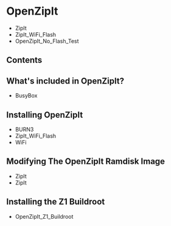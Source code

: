# OpenZipIt
* ZipIt
* ZipIt_WiFi_Flash
* OpenZipIt_No_Flash_Test
## Contents
## What's included in **OpenZipIt**?
* BusyBox
## Installing **OpenZipIt**
* BURN3
* ZipIt_WiFi_Flash
* WiFi
## Modifying The **OpenZipIt** Ramdisk Image
* ZipIt
* ZipIt
## Installing the Z1 Buildroot
* OpenZipIt_Z1_Buildroot
